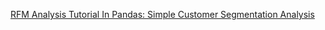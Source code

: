 [RFM Analysis Tutorial In Pandas: Simple Customer Segmentation Analysis](https://youtu.be/9wxWrERZvss)